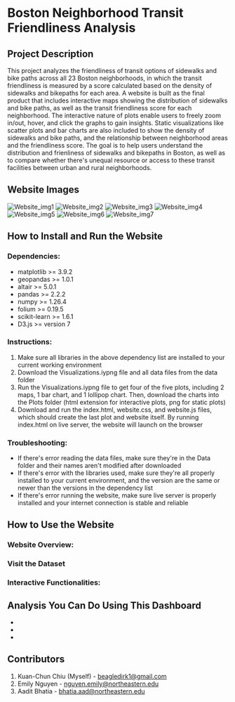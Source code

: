 # Boston Neighborhood Transit Friendliness Analysis
## Project Description
This project analyzes the friendliness of transit options of sidewalks and bike paths across all 23 Boston neighborhoods, in which the transit friendliness is measured by a score calculated based on the density of sidewalks and bikepaths for each area. A website is built as the final product that includes interactive maps showing the distribution of sidewalks and bike paths, as well as the transit friendliness score for each neighborhood. The interactive nature of plots enable users to freely zoom in/out, hover, and click the graphs to gain insights. Static visualizations like scatter plots and bar charts are also included to show the density of sidewalks and bike paths, and the relationship between neighborhood areas and the friendliness score. The goal is to help users understand the distribution and frienliness of sidewalks and bikepaths in Boston, as well as to compare whether there's unequal resource or access to these transit facilities between urban and rural neighborhoods. 

## Website Images
![Website_img1](https://github.com/user-attachments/assets/4df23ef0-adb1-49e5-831c-c606bfa6614c)
![Website_img2](https://github.com/user-attachments/assets/aa791980-3c22-4a2e-a2f4-70e273814468)
![Website_img3](https://github.com/user-attachments/assets/852239e3-310f-4d09-9ea7-f5ee1204b6ac)
![Website_img4](https://github.com/user-attachments/assets/b6023b85-3288-4cb4-b36e-d68e4cbfc20a)
![Website_img5](https://github.com/user-attachments/assets/0c9c4d72-8012-4c20-9eea-c0287a331490)
![Website_img6](https://github.com/user-attachments/assets/051d4f4e-ba9d-4087-8d25-b3aefdbf5d4c)
![Website_img7](https://github.com/user-attachments/assets/24f84cee-0023-48b1-a925-419a8d403b08)

## How to Install and Run the Website
### Dependencies:
  - matplotlib >= 3.9.2
  - geopandas >= 1.0.1
  - altair >= 5.0.1
  - pandas >= 2.2.2
  - numpy >= 1.26.4
  - folium >= 0.19.5
  - scikit-learn >= 1.6.1
  - D3.js >= version 7

### Instructions:
  1. Make sure all libraries in the above dependency list are installed to your current working environment
  2. Download the Visualizations.iypng file and all data files from the data folder
  3. Run the Visualizations.iypng file to get four of the five plots, including 2 maps, 1 bar chart, and 1 lollipop chart. Then, download the charts into the Plots folder (html extension for interactive plots, png for static plots)
  4. Download and run the index.html, website.css, and website.js files, which should create the last plot and website itself. By running index.html on live server, the website will launch on the browser

### Troubleshooting:
  - If there's error reading the data files, make sure they're in the Data folder and their names aren't modified after downloaded
  - If there's error with the libraries used, make sure they're all properly installed to your current environment, and the version are the same or newer than the versions in the dependency list
  - If there's error running the website, make sure live server is properly installed and your internet connection is stable and reliable

## How to Use the Website
### Website Overview:


### Visit the Dataset


### Interactive Functionalities:



## Analysis You Can Do Using This Dashboard
- 
- 
- 

## Contributors
1. Kuan-Chun Chiu (Myself) - beagledirk1@gmail.com
2. Emily Nguyen - nguyen.emily@northeastern.edu
3. Aadit Bhatia - bhatia.aad@northeastern.edu
